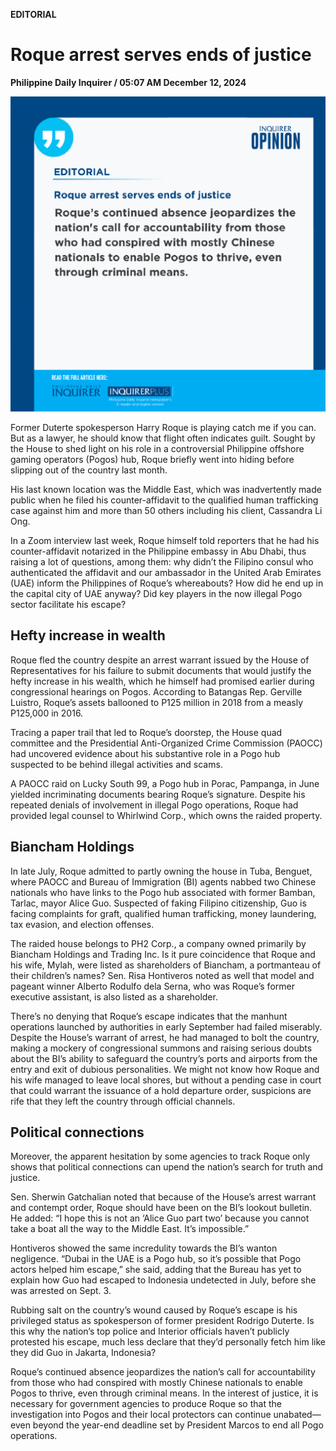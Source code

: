 **EDITORIAL**

# Roque arrest serves ends of justice

****Philippine Daily Inquirer / 05:07 AM December 12, 2024****

![Image](https://raw.githubusercontent.com/github-jl14/scrapy_api/refs/heads/main/images/editorial12122024.png)



Former Duterte spokesperson Harry Roque is playing catch me if you can. But as a lawyer, he should know that flight often indicates guilt. Sought by the House to shed light on his role in a controversial Philippine offshore gaming operators (Pogos) hub, Roque briefly went into hiding before slipping out of the country last month.

His last known location was the Middle East, which was inadvertently made public when he filed his counter-affidavit to the qualified human trafficking case against him and more than 50 others including his client, Cassandra Li Ong.

In a Zoom interview last week, Roque himself told reporters that he had his counter-affidavit notarized in the Philippine embassy in Abu Dhabi, thus raising a lot of questions, among them: why didn’t the Filipino consul who authenticated the affidavit and our ambassador in the United Arab Emirates (UAE) inform the Philippines of Roque’s whereabouts? How did he end up in the capital city of UAE anyway? Did key players in the now illegal Pogo sector facilitate his escape?

## Hefty increase in wealth

Roque fled the country despite an arrest warrant issued by the House of Representatives for his failure to submit documents that would justify the hefty increase in his wealth, which he himself had promised earlier during congressional hearings on Pogos. According to Batangas Rep. Gerville Luistro, Roque’s assets ballooned to P125 million in 2018 from a measly P125,000 in 2016.

Tracing a paper trail that led to Roque’s doorstep, the House quad committee and the Presidential Anti-Organized Crime Commission (PAOCC) had uncovered evidence about his substantive role in a Pogo hub suspected to be behind illegal activities and scams.

A PAOCC raid on Lucky South 99, a Pogo hub in Porac, Pampanga, in June yielded incriminating documents bearing Roque’s signature. Despite his repeated denials of involvement in illegal Pogo operations, Roque had provided legal counsel to Whirlwind Corp., which owns the raided property.

## Biancham Holdings

In late July, Roque admitted to partly owning the house in Tuba, Benguet, where PAOCC and Bureau of Immigration (BI) agents nabbed two Chinese nationals who have links to the Pogo hub associated with former Bamban, Tarlac, mayor Alice Guo. Suspected of faking Filipino citizenship, Guo is facing complaints for graft, qualified human trafficking, money laundering, tax evasion, and election offenses.

The raided house belongs to PH2 Corp., a company owned primarily by Biancham Holdings and Trading Inc. Is it pure coincidence that Roque and his wife, Mylah, were listed as shareholders of Biancham, a portmanteau of their children’s names? Sen. Risa Hontiveros noted as well that model and pageant winner Alberto Rodulfo dela Serna, who was Roque’s former executive assistant, is also listed as a shareholder.

There’s no denying that Roque’s escape indicates that the manhunt operations launched by authorities in early September had failed miserably. Despite the House’s warrant of arrest, he had managed to bolt the country, making a mockery of congressional summons and raising serious doubts about the BI’s ability to safeguard the country’s ports and airports from the entry and exit of dubious personalities. We might not know how Roque and his wife managed to leave local shores, but without a pending case in court that could warrant the issuance of a hold departure order, suspicions are rife that they left the country through official channels.

## Political connections

Moreover, the apparent hesitation by some agencies to track Roque only shows that political connections can upend the nation’s search for truth and justice.

Sen. Sherwin Gatchalian noted that because of the House’s arrest warrant and contempt order, Roque should have been on the BI’s lookout bulletin. He added: “I hope this is not an ‘Alice Guo part two’ because you cannot take a boat all the way to the Middle East. It’s impossible.”

Hontiveros showed the same incredulity towards the BI’s wanton negligence. “Dubai in the UAE is a Pogo hub, so it’s possible that Pogo actors helped him escape,” she said, adding that the Bureau has yet to explain how Guo had escaped to Indonesia undetected in July, before she was arrested on Sept. 3.

Rubbing salt on the country’s wound caused by Roque’s escape is his privileged status as spokesperson of former president Rodrigo Duterte. Is this why the nation’s top police and Interior officials haven’t publicly protested his escape, much less declare that they’d personally fetch him like they did Guo in Jakarta, Indonesia?

Roque’s continued absence jeopardizes the nation’s call for accountability from those who had conspired with mostly Chinese nationals to enable Pogos to thrive, even through criminal means. In the interest of justice, it is necessary for government agencies to produce Roque so that the investigation into Pogos and their local protectors can continue unabated—even beyond the year-end deadline set by President Marcos to end all Pogo operations.